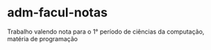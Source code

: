 # adm-facul-notas
Trabalho valendo nota para o 1° período de ciências da computação, matéria de programação
